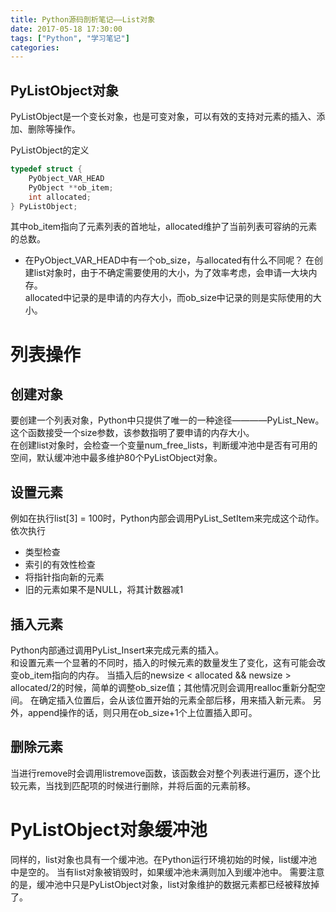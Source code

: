 ```yaml
---
title: Python源码剖析笔记——List对象
date: 2017-05-18 17:30:00
tags: ["Python", "学习笔记"]
categories:
---
```

## PyListObject对象
PyListObject是一个变长对象，也是可变对象，可以有效的支持对元素的插入、添加、删除等操作。
<!-- more -->
PyListObject的定义
```cc
typedef struct {
	PyObject_VAR_HEAD
	PyObject **ob_item;
	int allocated;
} PyListObject;
```
其中ob_item指向了元素列表的首地址，allocated维护了当前列表可容纳的元素的总数。  
- 在PyObject_VAR_HEAD中有一个ob_size，与allocated有什么不同呢？
在创建list对象时，由于不确定需要使用的大小，为了效率考虑，会申请一大块内存。  
allocated中记录的是申请的内存大小，而ob_size中记录的则是实际使用的大小。

# 列表操作
## 创建对象
要创建一个列表对象，Python中只提供了唯一的一种途径————PyList_New。这个函数接受一个size参数，该参数指明了要申请的内存大小。  
在创建list对象时，会检查一个变量num_free_lists，判断缓冲池中是否有可用的空间，默认缓冲池中最多维护80个PyListObject对象。  

## 设置元素
例如在执行list[3] = 100时，Python内部会调用PyList_SetItem来完成这个动作。
依次执行
- 类型检查
- 索引的有效性检查
- 将指针指向新的元素
- 旧的元素如果不是NULL，将其计数器减1

## 插入元素
Python内部通过调用PyList_Insert来完成元素的插入。  
和设置元素一个显著的不同时，插入的时候元素的数量发生了变化，这有可能会改变ob_item指向的内存。
当插入后的newsize < allocated && newsize > allocated/2的时候，简单的调整ob_size值；其他情况则会调用realloc重新分配空间。
在确定插入位置后，会从该位置开始的元素全部后移，用来插入新元素。
另外，append操作的话，则只用在ob_size+1个上位置插入即可。

## 删除元素
当进行remove时会调用listremove函数，该函数会对整个列表进行遍历，逐个比较元素，当找到匹配项的时候进行删除，并将后面的元素前移。  

# PyListObject对象缓冲池
同样的，list对象也具有一个缓冲池。在Python运行环境初始的时候，list缓冲池中是空的。
当有list对象被销毁时，如果缓冲池未满则加入到缓冲池中。
需要注意的是，缓冲池中只是PyListObject对象，list对象维护的数据元素都已经被释放掉了。

